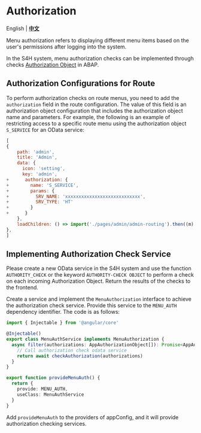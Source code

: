# Authorization

English | [**中文**](../zh/s4h/Authorization.md)

Menu authorization refers to displaying different menu items based on the user's permissions after logging into the system.

In the S4H system, menu authorization checks can be implemented through checks [Authorization Object](https://help.sap.com/doc/abapdocu_750_index_htm/7.50/en-US/abapauthority-check.htm) in ABAP.

## Authorization Configurations for Route

To perform authorization checks on route menus, you need to add the `authorization` field in the route configuration. The value of this field is an authorization object configuration that includes the authorization object name and parameters.
For example, the following is an example of restricting access to a specific route menu using the authorization object `S_SERVICE` for an OData service:

```javascript routing.ts
[
{
    path: 'admin',
    title: 'Admin',
    data: {
      icon: 'setting',
      key: 'admin',
+      authorization: {
+        name: 'S_SERVICE',
+        params: {
+          SRV_NAME: 'xxxxxxxxxxxxxxxxxxxxxxxxxxxx',
+          SRV_TYPE: 'HT'
+        }
+      }
    },
    loadChildren: () => import('./pages/admin/admin-routing').then((m) => m.default)
},
]
```

## Implementing Authorization Check Service

Please create a new OData service in the S4H system and use the function `AUTHORITY_CHECK` or the keyword `AUTHORITY-CHECK OBJECT` to perform a check on each incoming Authorization Object. Return the results of the checks to the frontend.

Create a service and implement the `MenuAuthorization` interface to achieve the authorization check service. Provide this service to the `MENU_AUTH` dependency identifier. The code is as follows:

```typescript
import { Injectable } from '@angular/core'

@Injectable()
export class MenuAuthService implements MenuAuthorization {
  async filter(authorizations: AppAuthorizationObject[]): Promise<AppAuthorizationObject[]> {
    // Call authorization check odata service
    return await checkAuthorization(authorizations)
  }
}

export function provideMenuAuth() {
  return {
    provide: MENU_AUTH,
    useClass: MenuAuthService
  }
}
```

Add `provideMenuAuth` to the providers of appConfig, and it will provide authorization checking services.
